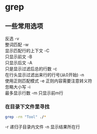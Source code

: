 # grep

## 一些常用选项
反选 -v  
整词匹配 -w  
显示匹配行的上下文 -C  
只显示前文 -B  
只显示后文 -A  
只是显示过滤后总的行数 -c  
在行头显示过滤出来行的行号(从0开始) -n  
使用正则匹配模式 -e 正则内容需要注意转义符  
忽略大小写 -i  
最多显示行数 -m 只显示前m行  

### 在目录下文件里寻找
```bash
grep -rn "Tool" ./*
```
-r 递归子目录内文件
-n 显示结果所在行
